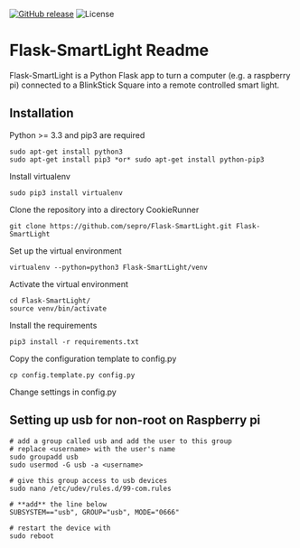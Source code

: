[![GitHub release](https://img.shields.io/github/release/sepro/Flask-SmartLight.svg)](https://github.com/sepro/Flask-SmartLight) ![License](http://img.shields.io/:license-mit-blue.svg)

Flask-SmartLight Readme
=======================

Flask-SmartLight is a Python Flask app to turn a computer (e.g. a raspberry pi) connected to a BlinkStick Square into
a remote controlled smart light.

Installation
------------

Python >= 3.3 and pip3 are required

    sudo apt-get install python3
    sudo apt-get install pip3 *or* sudo apt-get install python-pip3
    

Install virtualenv

    sudo pip3 install virtualenv


Clone the repository into a directory CookieRunner

    git clone https://github.com/sepro/Flask-SmartLight.git Flask-SmartLight

Set up the virtual environment
  
    virtualenv --python=python3 Flask-SmartLight/venv

Activate the virtual environment

    cd Flask-SmartLight/
    source venv/bin/activate

Install the requirements

    pip3 install -r requirements.txt

Copy the configuration template to config.py

    cp config.template.py config.py

Change settings in config.py

Setting up usb for non-root on Raspberry pi
-------------------------------------------

    # add a group called usb and add the user to this group
    # replace <username> with the user's name
    sudo groupadd usb
    sudo usermod -G usb -a <username>
    
    # give this group access to usb devices
    sudo nano /etc/udev/rules.d/99-com.rules
    
    # **add** the line below
    SUBSYSTEM=="usb", GROUP="usb", MODE="0666"
    
    # restart the device with
    sudo reboot
    